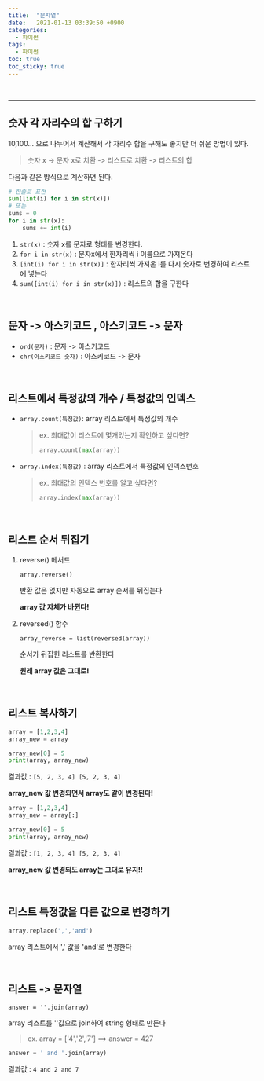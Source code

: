 ```yaml
---
title:  "문자열"
date:   2021-01-13 03:39:50 +0900
categories: 
  - 파이썬
tags:
  - 파이썬
toc: true
toc_sticky: true
---
```


<br>

---

## 숫자 각 자리수의 합 구하기

10,100... 으로 나누어서 계산해서 각 자리수 합을 구해도 좋지만 더 쉬운 방법이 있다.<br>

> 숫자 x -> 문자 x로 치환 -> 리스트로 치환 -> 리스트의 합

다음과 같은 방식으로 계산하면 된다.

```python
# 한줄로 표현
sum([int(i) for i in str(x)])
# 또는
sums = 0
for i in str(x):
    sums += int(i)    
```

1. ``str(x)``  :  숫자 x를 문자로 형태를 변경한다.
2. ``for i in str(x)``  :  문자x에서 한자리씩 i 이름으로 가져온다
3. ``[int(i) for i in str(x)]``  :  한자리씩 가져온 i를 다시 숫자로 변경하여 리스트에 넣는다
4. ``sum([int(i) for i in str(x)])`` : 리스트의 합을 구한다

<br>

## 문자 -> 아스키코드 , 아스키코드 -> 문자

- ``ord(문자)`` : 문자 -> 아스키코드 
- ``chr(아스키코드 숫자)`` : 아스키코드 -> 문자

<br>

## 리스트에서 특정값의 개수 / 특정값의 인덱스

- ``array.count(특정값)``: array 리스트에서 특정값의 개수

  > ex. 최대값이 리스트에 몇개있는지 확인하고 싶다면?
  >
  > ```python
  > array.count(max(array))
  > ```

- ``array.index(특정값)`` : array 리스트에서 특정값의 인덱스번호

  > ex. 최대값의 인덱스 번호를 알고 싶다면?
  >
  > ```python
  > array.index(max(array))
  > ```

  <br>

## 리스트 순서 뒤집기

1. reverse() 메서드

   ``array.reverse()``

   반환 값은 없지만 자동으로 array 순서를 뒤집는다

   **array 값 자체가 바뀐다!**

2. reversed() 함수

   ``array_reverse = list(reversed(array))``

   순서가 뒤집힌 리스트를 반환한다

   **원래 array 값은 그대로!**

<br>

## 리스트 복사하기

```python
array = [1,2,3,4]
array_new = array

array_new[0] = 5
print(array, array_new)
```

결과값 : ``[5, 2, 3, 4] [5, 2, 3, 4]``

**array_new 값 변경되면서 array도 같이 변경된다!**

```python
array = [1,2,3,4]
array_new = array[:]

array_new[0] = 5
print(array, array_new)
```

결과값 : ``[1, 2, 3, 4] [5, 2, 3, 4]``

**array_new 값 변경되도 array는 그대로 유지!!**

<br>

## 리스트 특정값을 다른 값으로 변경하기

```python
array.replace(',','and')
```

array 리스트에서 ',' 값을 'and'로 변경한다

<br>

## 리스트 -> 문자열

```pyhton
answer = ''.join(array)
```

array 리스트를 ''값으로 join하여 string 형태로 만든다

> ex. array = ['4','2','7']  ==> answer = 427

```py
answer = ' and '.join(array)
```

결과값 : ``4 and 2 and 7``